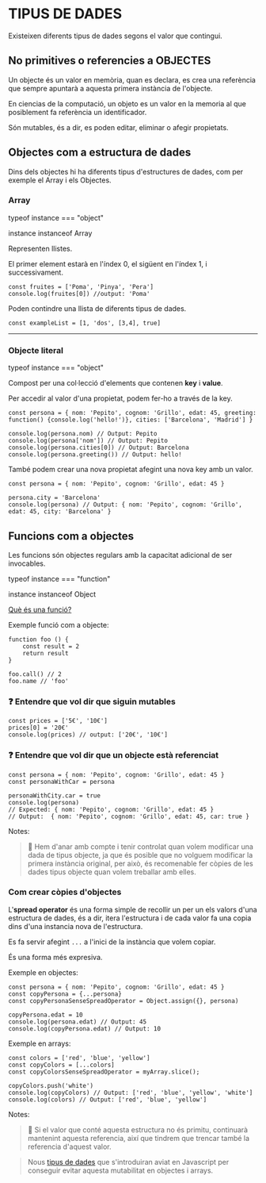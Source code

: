 # TIPUS DE DADES

Existeixen diferents tipus de dades segons el valor que contingui.

## **No primitives o referencies a OBJECTES**

Un objecte és un valor en memòria, quan es declara, es crea una referència que sempre apuntarà a aquesta primera instància de l'objecte.

En ciencias de la computació, un objeto es un valor en la memoria al que posiblement fa referència un identificador.

Són mutables, és a dir, es poden editar, eliminar o afegir propietats.

## **Objectes com a estructura de dades**

Dins dels objectes hi ha diferents tipus d'estructures de dades, com per exemple el Array i els Objectes.

### **Array**

typeof instance === "object"

instance instanceof Array

Representen llistes.

El primer element estarà en l'índex 0, el sigüent en l'índex 1, i successivament.

```
const fruites = ['Poma', 'Pinya', 'Pera']
console.log(fruites[0]) //output: 'Poma'
```

Poden contindre una llista de diferents tipus de dades.
```
const exampleList = [1, 'dos', [3,4], true]
```
-----------

### **Objecte literal**

typeof instance === "object"

Compost per una col·lecció d'elements que contenen **key** i **value**.

Per accedir al valor d'una propietat, podem fer-ho a través de la key.

```
const persona = { nom: 'Pepito', cognom: 'Grillo', edat: 45, greeting: function() {console.log('hello!')}, cities: ['Barcelona', 'Madrid'] }

console.log(persona.nom) // Output: Pepito
console.log(persona['nom']) // Output: Pepito
console.log(persona.cities[0]) // Output: Barcelona
console.log(persona.greeting()) // Output: hello!
```

També podem crear una nova propietat afegint una nova key amb un valor.

```
const persona = { nom: 'Pepito', cognom: 'Grillo', edat: 45 }

persona.city = 'Barcelona' 
console.log(persona) // Output: { nom: 'Pepito', cognom: 'Grillo', edat: 45, city: 'Barcelona' }
```

## **Funcions com a objectes**

Les funcions són objectes regulars amb la capacitat adicional de ser invocables.

typeof instance === "function"

instance instanceof Object

[Què és una funció?](../funcions/funcions-basic.md)

Exemple funció com a objecte:
```
function foo () {
    const result = 2
    return result
}

foo.call() // 2
foo.name // 'foo'
 ```

### ❓ **Entendre que vol dir que siguin mutables** 

```
const prices = ['5€', '10€']
prices[0] = '20€'
console.log(prices) // output: ['20€', '10€']
```

### ❓ **Entendre que vol dir que un objecte està referenciat** 

```
const persona = { nom: 'Pepito', cognom: 'Grillo', edat: 45 }
const personaWithCar = persona

personaWithCity.car = true
console.log(persona) 
// Expected: { nom: 'Pepito', cognom: 'Grillo', edat: 45 }
// Output:  { nom: 'Pepito', cognom: 'Grillo', edat: 45, car: true }
```

Notes:
> 🚨 Hem d'anar amb compte i tenir controlat quan volem modificar una dada de tipus objecte, ja que és posible que no volguem modificar la primera instància original, per això, és recomenable fer còpies de les dades tipus objecte quan volem treballar amb elles.

### **Com crear còpies d'objectes**

L'**spread operator** és una forma simple de recollir un per un els valors d'una estructura de dades, és a dir, itera l'estructura i de cada valor fa una copia dins d'una instancia nova de l'estructura.

Es fa servir afegint ```...``` a l'inici de la instància que volem copiar.

És una forma més expresiva.


Exemple en objectes: 
```
const persona = { nom: 'Pepito', cognom: 'Grillo', edat: 45 }
const copyPersona = {...persona}
const copyPersonaSenseSpreadOperator = Object.assign({}, persona)

copyPersona.edat = 10
console.log(persona.edat) // Output: 45
console.log(copyPersona.edat) // Output: 10
```

Exemple en arrays: 
```
const colors = ['red', 'blue', 'yellow']
const copyColors = [...colors]
const copyColorsSenseSpreadOperator = myArray.slice();

copyColors.push('white')
console.log(copyColors) // Output: ['red', 'blue', 'yellow', 'white']
console.log(colors) // Output: ['red', 'blue', 'yellow']
```

Notes:
> 🚨 Si el valor que conté aquesta estructura no és primitu, continuarà mantenint aquesta referencia, així que tindrem que trencar també la referencia d'aquest valor.

> Nous [tipus de dades](https://dev.to/briansanteliz/nuevos-tipos-de-datos-en-javascript-records-tuples-2kie) que s'introduiran aviat en Javascript per conseguir evitar aquesta mutabilitat en objectes i arrays.



